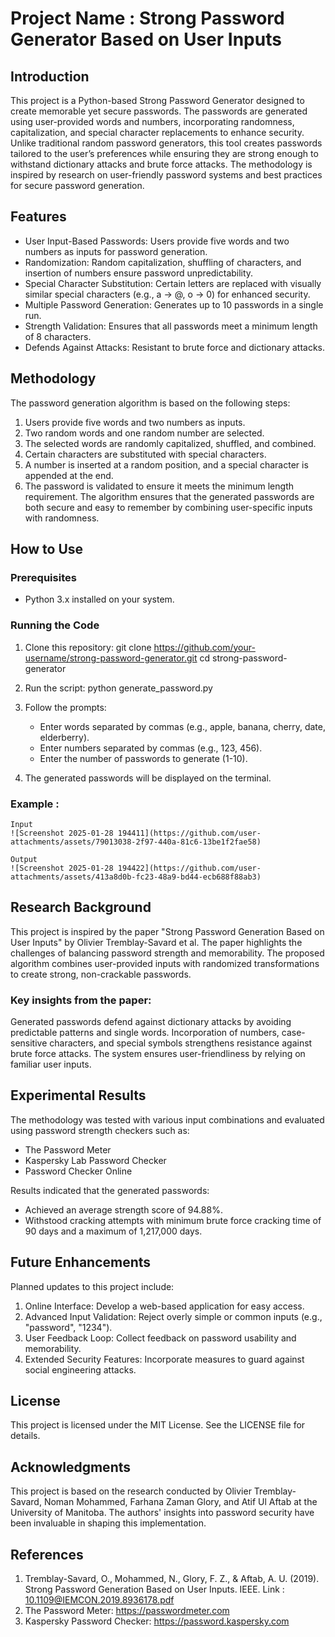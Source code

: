 # Project Name : Strong Password Generator Based on User Inputs



## Introduction 

This project is a Python-based Strong Password Generator designed to create memorable yet secure passwords. The passwords are generated using user-provided words and numbers, incorporating randomness, capitalization, and special character replacements to enhance security.
Unlike traditional random password generators, this tool creates passwords tailored to the user’s preferences while ensuring they are strong enough to withstand dictionary attacks and brute force attacks. The methodology is inspired by research on user-friendly password systems and best practices for secure password generation.


## Features 

- User Input-Based Passwords: Users provide five words and two numbers as inputs for password generation.
- Randomization: Random capitalization, shuffling of characters, and insertion of numbers ensure password unpredictability.
- Special Character Substitution: Certain letters are replaced with visually similar special characters (e.g., a → @, o → 0) for enhanced security.
- Multiple Password Generation: Generates up to 10 passwords in a single run.
- Strength Validation: Ensures that all passwords meet a minimum length of 8 characters.
- Defends Against Attacks: Resistant to brute force and dictionary attacks.


## Methodology 

The password generation algorithm is based on the following steps:
  1. Users provide five words and two numbers as inputs.
  2. Two random words and one random number are selected.
  3. The selected words are randomly capitalized, shuffled, and combined.
  4. Certain characters are substituted with special characters.
  5. A number is inserted at a random position, and a special character is appended at the end.
  6. The password is validated to ensure it meets the minimum length requirement.
The algorithm ensures that the generated passwords are both secure and easy to remember by combining user-specific inputs with randomness.


## How to Use

### Prerequisites
- Python 3.x installed on your system.

### Running the Code 
1. Clone this repository:
     git clone https://github.com/your-username/strong-password-generator.git
     cd strong-password-generator

2. Run the script:
    python generate_password.py

3. Follow the prompts:
    - Enter words separated by commas (e.g., apple, banana, cherry, date, elderberry).
    - Enter numbers separated by commas (e.g., 123, 456).
    - Enter the number of passwords to generate (1-10).

4. The generated passwords will be displayed on the terminal.


### Example :
    Input
    ![Screenshot 2025-01-28 194411](https://github.com/user-attachments/assets/79013038-2f97-440a-81c6-13be1f2fae58)

    Output 
    ![Screenshot 2025-01-28 194422](https://github.com/user-attachments/assets/413a8d0b-fc23-48a9-bd44-ecb688f88ab3)


## Research Background

This project is inspired by the paper "Strong Password Generation Based on User Inputs" by Olivier Tremblay-Savard et al. The paper highlights the challenges of balancing password strength and memorability. The proposed algorithm combines user-provided inputs with randomized transformations to create strong, non-crackable passwords.

### Key insights from the paper:

Generated passwords defend against dictionary attacks by avoiding predictable patterns and single words.
Incorporation of numbers, case-sensitive characters, and special symbols strengthens resistance against brute force attacks.
The system ensures user-friendliness by relying on familiar user inputs.
    

## Experimental Results

The methodology was tested with various input combinations and evaluated using password strength checkers such as:
  - The Password Meter
  - Kaspersky Lab Password Checker
  - Password Checker Online
    
Results indicated that the generated passwords:
  - Achieved an average strength score of 94.88%.
  - Withstood cracking attempts with minimum brute force cracking time of 90 days and a maximum of 1,217,000 days.


## Future Enhancements  

Planned updates to this project include:
  1. Online Interface: Develop a web-based application for easy access.
  2. Advanced Input Validation: Reject overly simple or common inputs (e.g., "password", "1234").
  3. User Feedback Loop: Collect feedback on password usability and memorability.
  4. Extended Security Features: Incorporate measures to guard against social engineering attacks.

## License 
     
This project is licensed under the MIT License. See the LICENSE file for details.

## Acknowledgments

This project is based on the research conducted by Olivier Tremblay-Savard, Noman Mohammed, Farhana Zaman Glory, and Atif Ul Aftab at the University of Manitoba. The authors' insights into password security have been invaluable in shaping this implementation.

## References

1. Tremblay-Savard, O., Mohammed, N., Glory, F. Z., & Aftab, A. U. (2019). Strong Password Generation Based on User Inputs. IEEE.  Link : [10.1109@IEMCON.2019.8936178.pdf](https://github.com/user-attachments/files/18574842/10.1109%40IEMCON.2019.8936178.pdf)
2. The Password Meter: https://passwordmeter.com
3. Kaspersky Password Checker: https://password.kaspersky.com

  


   
